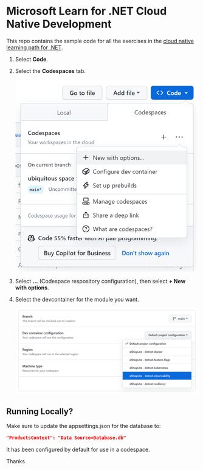 # Microsoft Learn for .NET Cloud Native Development

This repo contains the sample code for all the exercises in the [cloud native learning path for .NET](https://learn.microsoft.com/training/paths/create-microservices-with-dotnet/).

1. Select **Code**.
2. Select the **Codespaces** tab.
   
   <img src="codespace-with-options.png" width="500" alt="A screenshot showing the New with options menu."/>
   
4. Select **...** (Codespace respository configuration), then select **+ New with options**.
5. Select the devcontainer for the module you want.
   
   <img src="choose-dev-container.png" width="800" alt="A screenshot showing the devcontainer." />

## Running Locally?

Make sure to update the appsettings.json for the database to:

```json
"ProductsContext": "Data Source=Database.db"
```

It has been configured by default for use in a codespace.

Thanks